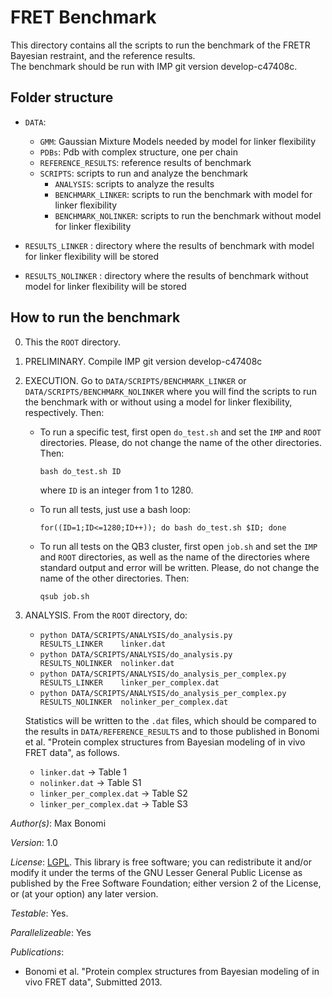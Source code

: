 # FRET Benchmark

This directory contains all the scripts to run the benchmark of the FRETR
Bayesian restraint, and the reference results.  
The benchmark should be run with IMP git version develop-c47408c.

## Folder structure 

- `DATA`:
  - `GMM`:  Gaussian Mixture Models needed by model for linker flexibility
  - `PDBs`: Pdb with complex structure, one per chain
  - `REFERENCE_RESULTS`: reference results of benchmark
  - `SCRIPTS`: scripts to run and analyze the benchmark
    - `ANALYSIS`: scripts to analyze the results
    - `BENCHMARK_LINKER`: scripts to run the benchmark with model for linker flexibility
    - `BENCHMARK_NOLINKER`: scripts to run the benchmark without model for linker flexibility
      
- `RESULTS_LINKER`   : directory where the results of benchmark with model for linker flexibility will be stored
- `RESULTS_NOLINKER` : directory where the results of benchmark without model for linker flexibility will be stored

## How to run the benchmark 

0) This the `ROOT` directory.

1) PRELIMINARY. Compile IMP git version develop-c47408c

2) EXECUTION. Go to `DATA/SCRIPTS/BENCHMARK_LINKER` or `DATA/SCRIPTS/BENCHMARK_NOLINKER` where you will find
   the scripts to run the benchmark with or without using a model for linker flexibility, respectively. Then: 

   - To run a specific test, first open `do_test.sh` and set the `IMP` and `ROOT` directories.
     Please, do not change the name of the other directories. Then:

      `bash do_test.sh ID`

     where `ID` is an integer from 1 to 1280.

   - To run all tests, just use a bash loop:

      `for((ID=1;ID<=1280;ID++)); do bash do_test.sh $ID; done`

   - To run all tests on the QB3 cluster, first open `job.sh` and set the `IMP` and `ROOT` directories, as well as
     the name of the directories where standard output and error will be written.
     Please, do not change the name of the other directories. Then:

      `qsub job.sh`

3) ANALYSIS. From the `ROOT` directory, do:

   - `python DATA/SCRIPTS/ANALYSIS/do_analysis.py             RESULTS_LINKER    linker.dat`    
   - `python DATA/SCRIPTS/ANALYSIS/do_analysis.py             RESULTS_NOLINKER  nolinker.dat`
   - `python DATA/SCRIPTS/ANALYSIS/do_analysis_per_complex.py RESULTS_LINKER    linker_per_complex.dat`
   - `python DATA/SCRIPTS/ANALYSIS/do_analysis_per_complex.py RESULTS_NOLINKER  nolinker_per_complex.dat`

   Statistics will be written to the `.dat` files, which should be compared to the results in `DATA/REFERENCE_RESULTS` and to those
   published in Bonomi et al. "Protein complex structures from Bayesian modeling of in vivo FRET data", as follows.
   - `linker.dat`             -> Table 1
   - `nolinker.dat`           -> Table S1
   - `linker_per_complex.dat` -> Table S2
   - `linker_per_complex.dat` -> Table S3


_Author(s)_: Max Bonomi

_Version_: 1.0


_License_: [LGPL](http://www.gnu.org/licenses/old-licenses/lgpl-2.1.html).
This library is free software; you can redistribute it and/or
modify it under the terms of the GNU Lesser General Public
License as published by the Free Software Foundation; either
version 2 of the License, or (at your option) any later version.

_Testable_: Yes.

_Parallelizeable_: Yes

_Publications_:
 - Bonomi et al. "Protein complex structures from Bayesian modeling of in vivo FRET data", Submitted 2013. 
